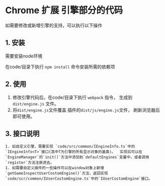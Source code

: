 
# Chrome 扩展 引擎部分的代码 

如需要修改或新增引擎的支持，可以执行以下操作

## 1. 安装

需要安装node环境

在code/目录下执行   `npm install` 命令安装所需的依赖项



## 2. 使用

1. 修改引擎代码后，在code/目录下执行  `webpack` 指令， 生成到 `dist/engine.js` 文件。
2. 将`dist/engine.js`文件覆盖 插件的`dist/js/engine.js`文件， 刷新浏览器后即可使用。

## 3. 接口说明

 	1. 如自定义引擎，需要实现 `code/src/common/IEngineInfo.ts`中的`IEngineInfo<T>`接口(其中T为引擎的所有显示对象的基类)。  实现后可以在`EngineManager`的`init()`方法中添加到`defaultEngines`变量中，或者调用`register`方法注册进去。
 	1. 如需要自定义插件的一些操作可以在window对象上新增`getGameInspectUserCostomEngine()`方法，返回实现`code/scr/common/IUserCostomEngine.ts`中的`IUserCostomEngine`接口。

